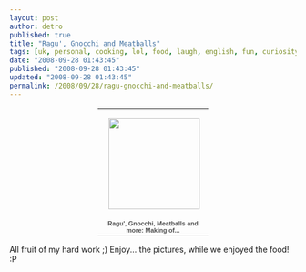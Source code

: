 ```yaml
---
layout: post
author: detro
published: true
title: "Ragu', Gnocchi and Meatballs"
tags: [uk, personal, cooking, lol, food, laugh, english, fun, curiosity]
date: "2008-09-28 01:43:45"
published: "2008-09-28 01:43:45"
updated: "2008-09-28 01:43:45"
permalink: /2008/09/28/ragu-gnocchi-and-meatballs/
---
```


<div align="center">
<table style="width:194px;"><tr><td align="center" style="height:194px;background:url(http://picasaweb.google.com/f/img/transparent_album_background.gif) no-repeat left"><a href="http://picasaweb.google.com/detronizator/RaguGnocchiMeatballsAndMoreMakingOf#"><img src="http://lh3.ggpht.com/detronizator/SN7OuhiHFvE/AAAAAAAABIs/W51FLbs4tRw/s160-c/RaguGnocchiMeatballsAndMoreMakingOf.jpg" width="160" height="160" style="margin:1px 0 0 4px;"/></a></td></tr><tr><td style="text-align:center;font-family:arial,sans-serif;font-size:11px"><a href="http://picasaweb.google.com/detronizator/RaguGnocchiMeatballsAndMoreMakingOf#" style="color:#4D4D4D;font-weight:bold;text-decoration:none;">Ragu&#39;, Gnocchi, Meatballs and more: Making of...</a></td></tr></table>
</div>

All fruit of my hard work ;)
Enjoy... the pictures, while we enjoyed the food! :P
